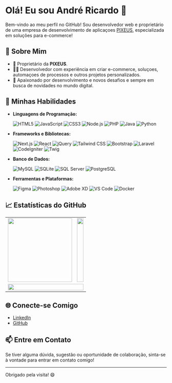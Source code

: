 # Olá! Eu sou André Ricardo 👋

Bem-vindo ao meu perfil no GitHub! Sou desenvolvedor web e proprietário de uma empresa de desenvolvimento de aplicaçoes [PIXEUS](http://pixeus.com.br/), especializada em soluções para e-commerce!

## 🚀 Sobre Mim

- 🌟 Proprietário da **PIXEUS**.
- 👨‍💻 Desenvolvedor com experiência em criar e-commerce, soluçoes, automaçoes de processos e outros projetos personalizados.
- 🎨 Apaixonado por desenvolvimento e novos desafios e sempre em busca de novidades no mundo digital.

## 💼 Minhas Habilidades

- **Linguagens de Programação:**

  ![HTML5](https://img.shields.io/badge/-HTML5-E34F26?style=flat-square&logo=html5&logoColor=white)
  ![JavaScript](https://img.shields.io/badge/-JavaScript-F7DF1E?style=flat-square&logo=javascript&logoColor=black)
  ![CSS3](https://img.shields.io/badge/-CSS3-1572B6?style=flat-square&logo=css3)
  ![Node.js](https://img.shields.io/badge/-Node.js-339933?style=flat-square&logo=node.js&logoColor=white)
  ![PHP](https://img.shields.io/badge/-PHP-777BB4?style=flat-square&logo=php&logoColor=white)
  ![Java](https://img.shields.io/badge/-Java-007396?style=flat-square&logo=java&logoColor=white)
  ![Python](https://img.shields.io/badge/-Python-3776AB?style=flat-square&logo=python&logoColor=white)


- **Frameworks e Bibliotecas:**
  
  ![Next.js](https://img.shields.io/badge/-Next.js-000000?style=flat-square&logo=next.js&logoColor=white)
  ![React](https://img.shields.io/badge/-React-61DAFB?style=flat-square&logo=react&logoColor=black)
  ![jQuery](https://img.shields.io/badge/-jQuery-0769AD?style=flat-square&logo=jquery&logoColor=white)
  ![Tailwind CSS](https://img.shields.io/badge/-TailwindCSS-38B2AC?style=flat-square&logo=tailwind-css&logoColor=white)
  ![Bootstrap](https://img.shields.io/badge/-Bootstrap-7952B3?style=flat-square&logo=bootstrap&logoColor=white)
  ![Laravel](https://img.shields.io/badge/-Laravel-FF2D20?style=flat-square&logo=laravel&logoColor=white)
  ![CodeIgniter](https://img.shields.io/badge/-CodeIgniter-EF4223?style=flat-square&logo=codeigniter&logoColor=white)
  ![Twig](https://img.shields.io/badge/-Twig-339933?style=flat-square&logo=twig&logoColor=white)
  
- **Banco de Dados:**
  
  ![MySQL](https://img.shields.io/badge/-MySQL-4479A1?style=flat-square&logo=mysql&logoColor=white)
  ![SQLite](https://img.shields.io/badge/-SQLite-003B57?style=flat-square&logo=sqlite&logoColor=white)
  ![SQL Server](https://img.shields.io/badge/-SQL%20Server-CC2927?style=flat-square&logo=microsoft-sql-server&logoColor=white)
  ![PostgreSQL](https://img.shields.io/badge/-PostgreSQL-336791?style=flat-square&logo=postgresql&logoColor=white)

- **Ferramentas e Plataformas:**
    
  ![Figma](https://img.shields.io/badge/-Figma-F24E1E?style=flat-square&logo=figma&logoColor=white)
  ![Photoshop](https://img.shields.io/badge/-Photoshop-31A8FF?style=flat-square&logo=adobe-photoshop&logoColor=white)
  ![Adobe XD](https://img.shields.io/badge/-Adobe%20XD-FF61F6?style=flat-square&logo=adobe-xd&logoColor=white)
  ![VS Code](https://img.shields.io/badge/-VS%20Code-007ACC?style=flat-square&logo=visual-studio-code&logoColor=white)
  ![Docker](https://img.shields.io/badge/-Docker-2496ED?style=flat-square&logo=docker&logoColor=white)

## 📈 Estatísticas do GitHub
<table width="100%" border="0"  style="border:0px solid white; width:100%;">
  <tr>
    <td><img height="200px" src="https://github-readme-stats-andrericardosilvas-projects.vercel.app/api?username=andrericardosilva&show_icons=true&theme=radical&count_private=true&include_all_commits=true" /></td>
    <td><img height="200px" width="100%" src="https://github-readme-stats-andrericardosilvas-projects.vercel.app/api/top-langs/?username=andrericardosilva&show_icons=true&theme=radical&layout=compact&count_private=true" /></td>
  </tr>
  <tr></tr>
  <tr>
    <td colspan="2">
      <img width="100%"  src="https://streak-stats.demolab.com/?user=andrericardosilva&theme=radical&mode=weekly&card_width=700&card_height=230" />
    </td>
  </tr>
</table>

## 🌐 Conecte-se Comigo

- [LinkedIn](https://www.linkedin.com/in/andr%C3%A9-ricardo-silva-9b020180/)
- [GitHub](https://github.com/andrericardosilva)

## 📫 Entre em Contato

Se tiver alguma dúvida, sugestão ou oportunidade de colaboração, sinta-se à vontade para entrar em contato comigo!

---

Obrigado pela visita! 😄

